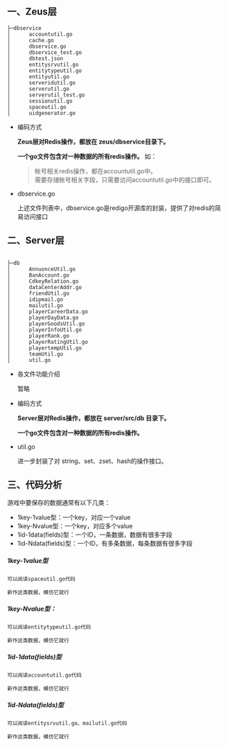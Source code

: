## 一、Zeus层

```tree
├─dbservice
│      accountutil.go
│      cache.go
│      dbservice.go
│      dbservice_test.go
│      dbtest.json
│      entitysrvutil.go
│      entitytypeutil.go
│      entityutil.go
│      serveridutil.go
│      serverutil.go
│      serverutil_test.go
│      sessionutil.go
│      spaceutil.go
│      uidgenerator.go
```

  - 编码方式

    **Zeus层对Redis操作，都放在 zeus/dbservice目录下。**

    **一个go文件包含对一种数据的所有redis操作。** 如：

    > 帐号相关redis操作，都在accountutil.go中。<br>
    > 需要存储帐号相关字段，只需要访问accountutil.go中的接口即可。


  - dbservice.go

    上述文件列表中，dbservice.go是redigo开源库的封装，提供了对redis的简易访问接口


## 二、Server层
```tree

├─db
│      AnnuonceUtil.go
│      BanAccount.go
│      CdkeyRelation.go
│      dataCenterAddr.go
│      friendUtil.go
│      idipmail.go
│      mailutil.go
│      playerCareerData.go
│      playerDayData.go
│      playerGoodsUtil.go
│      playerInfoUtil.go
│      playerRank.go
│      playerRatingUtil.go
│      playertempUtil.go
│      teamUtil.go
│      util.go
```

  - 各文件功能介绍

    暂略


  - 编码方式

    **Server层对Redis操作，都放在 server/src/db 目录下。**

    **一个go文件包含对一种数据的所有redis操作。**


  - util.go

    进一步封装了对 string、set、zset、hash的操作接口。


## 三、代码分析

游戏中要保存的数据通常有以下几类：

  - 1key-1value型：一个key，对应一个value
  - 1key-Nvalue型：一个key，对应多个value
  - 1id-1data(fields)型：一个ID，一条数据，数据有很多字段
  - 1id-Ndata(fields)型：一个ID，有多条数据，每条数据有很多字段

##### 1key-1value型

    可以阅读spaceutil.go代码

    新作这类数据，模仿它就行

##### 1key-Nvalue型：

    可以阅读entitytypeutil.go代码

    新作这类数据，模仿它就行


##### 1id-1data(fields)型

    可以阅读accountutil.go代码

    新作这类数据，模仿它就行

##### 1id-Ndata(fields)型

    可以阅读entitysrvutil.go、mailutil.go代码

    新作这类数据，模仿它就行
